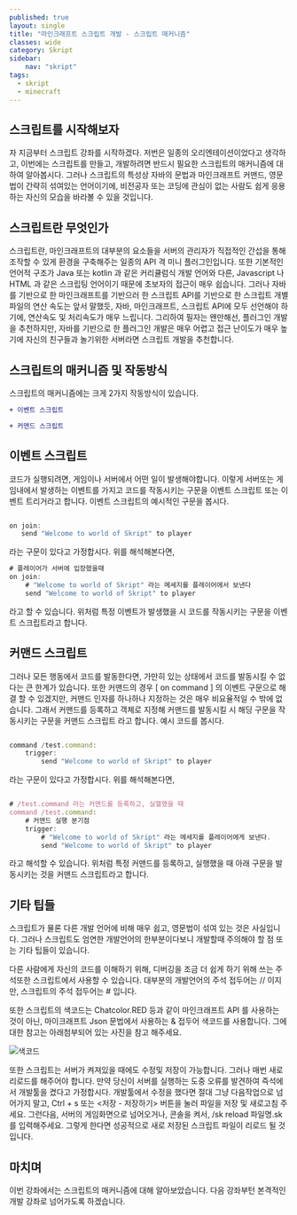 ```yaml
---
published: true
layout: single
title: "마인크래프트 스크립트 개발 - 스크립트 매커니즘"
classes: wide
category: Skript
sidebar:
    nav: "skript" 
tags: 
  - skript
  - minecraft
---
```


## 스크립트를 시작해보자

자 지금부터 스크립트 강좌를 시작하겠다. 저번은 일종의 오리엔테이션이었다고 생각하고, 이번에는 스크립트를 만들고, 개발하려면 반드시 필요한 스크립트의 매커니즘에 대하여 알아봅시다. 그러나 스크립트의 특성상 자바의 문법과 마인크래프트 커맨드, 영문법이 간략히 섞여있는 언어이기에, 비전공자 또는 코딩에 관심이 없는 사람도 쉽게 응용하는 자신의 모습을 바라볼 수 있을 것입니다.




## 스크립트란 무엇인가

스크립트란, 마인크래프트의 대부분의 요소들을 서버의 관리자가 직접적인 간섭을 통해 조작할 수 있게 환경을 구축해주는 일종의 API 격 미니 플러그인입니다. 또한 기본적인 언어적 구조가 Java 또는 kotlin 과 같은 커리큘럼식 개발 언어와 다른, Javascript 나 HTML 과 같은 스크립팅 언어이기 때문에 초보자의 접근이 매우 쉽습니다. 그러나 자바를 기반으로 한 마인크래프트를 기반으러 한 스크립트 API를 기반으로 한 스크립트 개별 파일의 연산 속도는 앞서 말했듯, 자바, 마인크래프트, 스크립트 API에 모두 선언해야 하기에, 연산속도 및 처리속도가 매우 느립니다. 그리하여 필자는 왠만해선, 플러그인 개발을 추천하지만, 자바를 기반으로 한 플러그인 개발은 매우 어렵고 접근 난이도가 매우 높기에 자신의 친구들과 놀기위한 서버라면 스크립트 개발을 추천합니다.



## 스크립트의 매커니즘 및 작동방식

스크립트의 매커니즘에는 크게 2가지 작동방식이 있습니다.
  
 ~~~diff
 + 이벤트 스크립트
 
 + 커맨드 스크립트
 ~~~
 
 
 
## 이벤트 스크립트

 코드가 실행되려면, 게임이나 서버에서 어떤 일이 발생해야합니다. 이렇게 서버또는 게임내에서 발생하는 이벤트를 가지고 코드를 작동시키는 구문을 이벤트 스크립트 또는 이벤트 트리거라고 합니다. 이벤트 스크립트의 예시적인 구문을 봅시다.
 
 ~~~js
 
 on join:
    send "Welcome to world of Skript" to player
 ~~~

라는 구문이 있다고 가정합시다. 위를 해석해본다면,

~~~js
# 플레이어가 서버에 입장헸을때
on join:
    # "Welcome to world of Skript" 라는 메세지를 플레이어에서 보낸다
    send "Welcome to world of Skript" to player
~~~

라고 할 수 있습니다. 위처럼 특정 이벤트가 발생했을 시 코드를 작동시키는 구문을 이벤트 스크립트라고 합니다.



## 커맨드 스크립트

그러나 모든 행동에서 코드를 발동한다면, 가만히 있는 상태에서 코드를 발동시킬 수 없다는 큰 한계가 있습니다. 또한 커맨드의 경우 [ on command ] 의 이벤트 구문으로 해결 할 수 있겠지만, 커맨드 인자를 하나하나 지정하는 것은 매우 비요율적일 수 밖에 없습니다. 그래서 커맨드를 등록하고 객체로 지정해 커맨드를 발동시킬 시 해딩 구문을 작동시키는 구문을 커맨드 스크립트 라고 합니다. 예시 코드를 봅시다.

~~~js

command /test.command:
    trigger:
        send "Welcome to world of Skript" to player
~~~
라는 구문이 있다고 가정합시다. 위를 해석해본다면,

~~~js

# /test.command 라는 커맨드를 등록하고, 실핼했을 때
command /test.command:
    # 커맨드 실행 분기점
    trigger:
        # "Welcome to world of Skript" 라는 메세지를 플레이어에게 보낸다.
        send "Welcome to world of Skript" to player
~~~
라고 해석할 수 있습니다. 위처럼 특정 커맨드를 등록하고, 실행했을 때 아래 구문을 발동시키는 것을 커맨드 스크립트라고 합니다.

## 기타 팁들

스크립트가 물론 다른 개발 언어에 비해 매우 쉽고, 영문법이 섞여 있는 것은 사실입니다. 그러나 스크립트도 엄연한 개발언어의 한부분이다보니 개발할때 주의해야 할 점 또는 기타 팁들이 있습니다.


다른 사람에게 자신의 코드를 이해하기 위해, 디버깅을 조금 더 쉽게 하기 위해 쓰는 주석또한 스크립트에서 사용할 수 있습니다. 대부분의 개발언어의 주석 접두어는 // 이지만, 스크립트의 주석 접두어는 # 입니다.

또한 스크립트의 색코드는 Chatcolor.RED 등과 같이 마인크래프트 API 를 사용하는 것이 아닌, 마이크래프트 Json 문법에서 사용하는 & 접두어 색코드를 사용합니다. 그에대한 참고는 아래첨부되어 있는 사진을 참고 해주세요.

![색코드](https://blog.kakaocdn.net/dn/cpHVPO/btqGUdFL5rz/RkkI65NDxR5d1L61KEx8t0/img.jpg)

또한 스크립트는 서버가 켜져있을 때에도 수정및 저장이 가능합니다. 그러나 매번 새로 리로드를 해주어야 합니다. 만약 당신이 서버를 실행하는 도중 오류를 발견하여 즉석에서 개발툴을 켰다고 가정합시다. 개발툴에서 수정을 했다면 절대 그냥 다음작업으로 넘어가지 말고, Ctrl + s 또는 <저장 - 저장하기> 버튼을 눌러 파일을 저장 및 새로고침 주세요. 그런다음, 서버의 게임화면으로 넘어오거나, 콘솔을 켜서, /sk reload 파일명.sk 를 입력해주세요. 그렇게 한다면 성공적으로 새로 저장된 스크립트 파일이 리로드 될 것입니다.



## 마치며

이번 강좌에서는 스크립트의 매커니즘에 대해 알아보았습니다. 다음 강좌부턴 본격적인 개발 강좌로 넘어가도록 하겠습니다.
